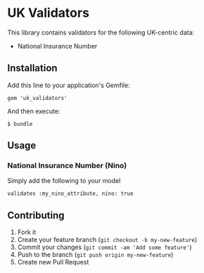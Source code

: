 # UK Validators

This library contains validators for the following UK-centric data:

 * National Insurance Number


## Installation

Add this line to your application's Gemfile:

    gem 'uk_validators'

And then execute:

    $ bundle

## Usage

### National Insurance Number (Nino)

Simply add the following to your model

    validates :my_nino_attribute, nino: true


## Contributing

1. Fork it
2. Create your feature branch (`git checkout -b my-new-feature`)
3. Commit your changes (`git commit -am 'Add some feature'`)
4. Push to the branch (`git push origin my-new-feature`)
5. Create new Pull Request
